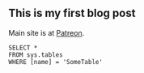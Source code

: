 ## This is my first blog post

Main site is at <a href="https://www.patreon.com/ticom">Patreon</a>.

 ```tsql
 SELECT *
 FROM sys.tables
 WHERE [name] = 'SomeTable'
 ```

